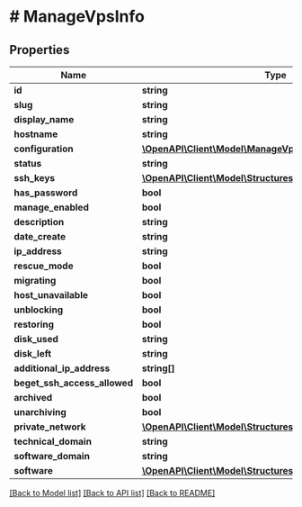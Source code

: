 # # ManageVpsInfo

## Properties

Name | Type | Description | Notes
------------ | ------------- | ------------- | -------------
**id** | **string** |  | [optional]
**slug** | **string** |  | [optional]
**display_name** | **string** |  | [optional]
**hostname** | **string** |  | [optional]
**configuration** | [**\OpenAPI\Client\Model\ManageVpsConfiguration**](ManageVpsConfiguration.md) |  | [optional]
**status** | **string** |  | [optional]
**ssh_keys** | [**\OpenAPI\Client\Model\StructuresSshKeyInfo[]**](StructuresSshKeyInfo.md) |  | [optional]
**has_password** | **bool** |  | [optional]
**manage_enabled** | **bool** |  | [optional]
**description** | **string** |  | [optional]
**date_create** | **string** |  | [optional]
**ip_address** | **string** |  | [optional]
**rescue_mode** | **bool** |  | [optional]
**migrating** | **bool** |  | [optional]
**host_unavailable** | **bool** |  | [optional]
**unblocking** | **bool** |  | [optional]
**restoring** | **bool** |  | [optional]
**disk_used** | **string** |  | [optional]
**disk_left** | **string** |  | [optional]
**additional_ip_address** | **string[]** |  | [optional]
**beget_ssh_access_allowed** | **bool** |  | [optional]
**archived** | **bool** |  | [optional]
**unarchiving** | **bool** |  | [optional]
**private_network** | [**\OpenAPI\Client\Model\StructuresAttachedPrivateNetwork[]**](StructuresAttachedPrivateNetwork.md) |  | [optional]
**technical_domain** | **string** |  | [optional]
**software_domain** | **string** |  | [optional]
**software** | [**\OpenAPI\Client\Model\StructuresInstalledSoftwareInfo**](StructuresInstalledSoftwareInfo.md) |  | [optional]

[[Back to Model list]](../../README.md#models) [[Back to API list]](../../README.md#endpoints) [[Back to README]](../../README.md)
